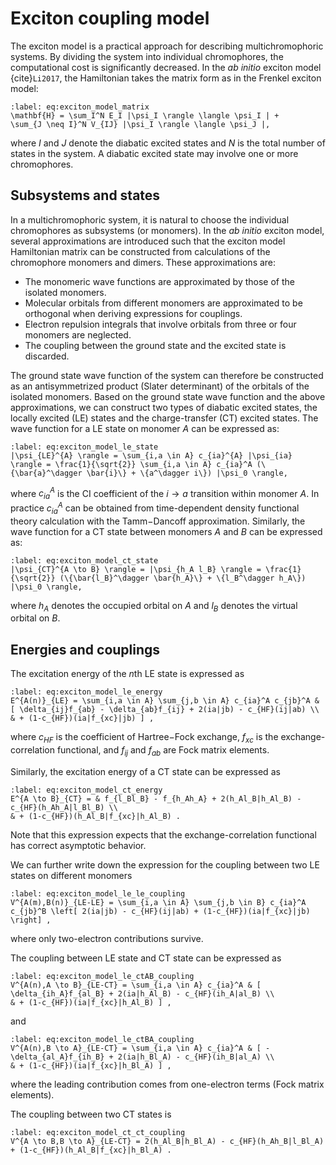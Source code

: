 Exciton coupling model
======================
The exciton model is a practical approach for describing multichromophoric systems.
By dividing the system into individual chromophores, the computational cost is significantly decreased. In the $ab$ $initio$ exciton model {cite}`Li2017`, the Hamiltonian takes the matrix form as in the Frenkel exciton model:

```{math}
:label: eq:exciton_model_matrix
\mathbf{H} = \sum_I^N E_I |\psi_I \rangle \langle \psi_I | +
\sum_{J \neq I}^N V_{IJ} |\psi_I \rangle \langle \psi_J |,
```

where $I$ and $J$ denote the diabatic excited states and $N$ is the total number of states in the system. A diabatic excited state may involve one or more chromophores.

## Subsystems and states

In a multichromophoric system, it is natural to choose the individual chromophores as subsystems (or monomers). In the $ab$ $initio$ exciton model, several approximations are introduced such that the exciton model Hamiltonian matrix can be constructed from calculations of the chromophore monomers and dimers. These approximations are:

* The monomeric wave functions are approximated by those of the isolated monomers.
* Molecular orbitals from different monomers are approximated to be orthogonal when deriving expressions for couplings.
* Electron repulsion integrals that involve orbitals from three or four monomers are neglected.
* The coupling between the ground state and the excited state is discarded.

The ground state wave function of the system can therefore be constructed as an antisymmetrized product (Slater determinant) of the orbitals of the isolated monomers. Based on the ground state wave function and the above approximations, we can construct two types of diabatic excited states, the locally excited (LE) states and the charge-transfer (CT) excited states. The wave function for a LE state on monomer $A$ can be expressed as:

```{math}
:label: eq:exciton_model_le_state
|\psi_{LE}^{A} \rangle = \sum_{i,a \in A} c_{ia}^{A} |\psi_{ia} \rangle = \frac{1}{\sqrt{2}} \sum_{i,a \in A} c_{ia}^A (\{\bar{a}^\dagger \bar{i}\} + \{a^\dagger i\}) |\psi_0 \rangle,
```

where $c_{ia}^A$ is the CI coefficient of the $i \to a$ transition within monomer $A$. In practice $c_{ia}^A$ can be obtained from time-dependent density functional theory calculation with the Tamm$-$Dancoff approximation. Similarly, the wave function for a CT state between monomers $A$ and $B$ can be expressed as:

```{math}
:label: eq:exciton_model_ct_state
|\psi_{CT}^{A \to B} \rangle = |\psi_{h_A l_B} \rangle = \frac{1}{\sqrt{2}} (\{\bar{l_B}^\dagger \bar{h_A}\} + \{l_B^\dagger h_A\}) |\psi_0 \rangle,
```

where $h_A$ denotes the occupied orbital on $A$ and $l_B$ denotes the virtual orbital on $B$.

## Energies and couplings

The excitation energy of the $n$th LE state is expressed as

```{math}
:label: eq:exciton_model_le_energy
E^{A(n)}_{LE} = \sum_{i,a \in A} \sum_{j,b \in A} c_{ia}^A c_{jb}^A & [ \delta_{ij}f_{ab} - \delta_{ab}f_{ij} + 2(ia|jb) - c_{HF}(ij|ab) \\
& + (1-c_{HF})(ia|f_{xc}|jb) ] ,
```

where $c_{HF}$ is the coefficient of Hartree$-$Fock exchange, $f_{xc}$ is the exchange-correlation functional, and $f_{ij}$ and $f_{ab}$ are Fock matrix elements.

Similarly, the excitation energy of a CT state can be expressed as

```{math}
:label: eq:exciton_model_ct_energy
E^{A \to B}_{CT} = & f_{l_Bl_B} - f_{h_Ah_A} + 2(h_Al_B|h_Al_B) - c_{HF}(h_Ah_A|l_Bl_B) \\
& + (1-c_{HF})(h_Al_B|f_{xc}|h_Al_B) .
```

Note that this expression expects that the exchange-correlation functional has correct asymptotic behavior.

We can further write down the expression for the coupling between two LE states on different monomers

```{math}
:label: eq:exciton_model_le_le_coupling
V^{A(m),B(n)}_{LE-LE} = \sum_{i,a \in A} \sum_{j,b \in B} c_{ia}^A c_{jb}^B \left[ 2(ia|jb) - c_{HF}(ij|ab) + (1-c_{HF})(ia|f_{xc}|jb) \right] ,
```

where only two-electron contributions survive.

The coupling between LE state and CT state can be expressed as

```{math}
:label: eq:exciton_model_le_ctAB_coupling
V^{A(n),A \to B}_{LE-CT} = \sum_{i,a \in A} c_{ia}^A & [ \delta_{ih_A}f_{al_B} + 2(ia|h_Al_B) - c_{HF}(ih_A|al_B) \\
& + (1-c_{HF})(ia|f_{xc}|h_Al_B) ] ,
```

and

```{math}
:label: eq:exciton_model_le_ctBA_coupling
V^{A(n),B \to A}_{LE-CT} = \sum_{i,a \in A} c_{ia}^A & [ -\delta_{al_A}f_{ih_B} + 2(ia|h_Bl_A) - c_{HF}(ih_B|al_A) \\
& + (1-c_{HF})(ia|f_{xc}|h_Bl_A) ] ,
```

where the leading contribution comes from one-electron terms (Fock matrix elements).

The coupling between two CT states is

```{math}
:label: eq:exciton_model_ct_ct_coupling
V^{A \to B,B \to A}_{LE-CT} = 2(h_Al_B|h_Bl_A) - c_{HF}(h_Ah_B|l_Bl_A) + (1-c_{HF})(h_Al_B|f_{xc}|h_Bl_A) .
```

